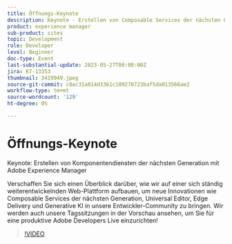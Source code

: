 ```yaml
---
title: Öffnungs-Keynote
description: Keynote - Erstellen von Composable Services der nächsten Generation mit Adobe Experience ManagerErhalten Sie einen Überblick darüber, wie wir auf einer sich ständig weiterentwickelnden Web-Plattform aufbauen, um neue Innovationen wie Composable Services der nächsten Generation, universellen Editor, Edge-Bereitstellung und generative KI für unsere Entwickler-Community zu bringen. Wir werden auch unsere Tagssitzungen in der Vorschau ansehen, um Sie für eine produktive Adobe Developers Live einzurichten!
product: experience manager
sub-product: sites
topic: Development
role: Developer
level: Beginner
doc-type: Event
last-substantial-update: 2023-05-27T00:00:00Z
jira: KT-13353
thumbnail: 3419949.jpeg
source-git-commit: c0ac31a014d3361c109278723baf5da013566ae2
workflow-type: tm+mt
source-wordcount: '129'
ht-degree: 0%

---
```



# Öffnungs-Keynote

Keynote: Erstellen von Komponentendiensten der nächsten Generation mit Adobe Experience Manager

Verschaffen Sie sich einen Überblick darüber, wie wir auf einer sich ständig weiterentwickelnden Web-Plattform aufbauen, um neue Innovationen wie Composable Services der nächsten Generation, Universal Editor, Edge Delivery und Generative KI in unsere Entwickler-Community zu bringen. Wir werden auch unsere Tagssitzungen in der Vorschau ansehen, um Sie für eine produktive Adobe Developers Live einzurichten!

>[!VIDEO](https://video.tv.adobe.com/v/3419949/?learn=on)
